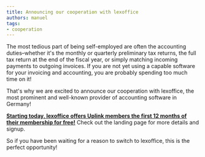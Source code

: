 ```yaml
---
title: Announcing our cooperation with lexoffice
authors: manuel
tags:
- cooperation
---
```


The most tedious part of being self-employed are often the accounting duties–whether it's the monthly or quarterly preliminary tax returns, the full tax return at the end of the fiscal year, or simply matching incoming payments to outgoing invoices. If you are not yet using a capable software for your invoicing and accounting, you are probably spending too much time on it!

That's why we are excited to announce our cooperation with lexoffice, the most prominent and well-known provider of accounting software in Germany!

[**Starting today, lexoffice offers Uplink members the first 12 months of their membership for free!**](https://www.lexoffice.de/uplink/) Check out the landing page for more details and signup.

So if you have been waiting for a reason to switch to lexoffice, this is the perfect opportunity!
